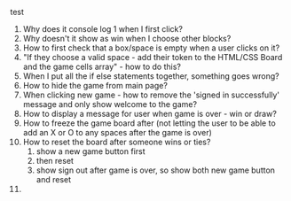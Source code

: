test


1. Why does it console log 1 when I first click?
2. Why doesn't it show as win when I choose other blocks? 
3. How to first check that a box/space is empty when a user clicks on it?
4. "If they choose a valid space - add their token to the HTML/CSS Board and the game cells array" - how to do this?
5. When I put all the if else statements together, something goes wrong?
6. How to hide the game from main page?
7. When clicking new game - how to remove the 'signed in successfully' message and only show welcome to the game?
8. How to display a message for user when game is over - win or draw?
9.  How to freeze the game board after (not letting the user to be able to add an X or O to any spaces after the game is over)
10. How to reset the board after someone wins or ties? 
    1.  show a new game button first 
    2.  then reset 
    3.  show sign out after game is over, so show both new game button and reset 
11. 

